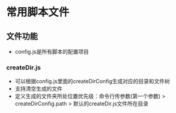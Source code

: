 # 常用脚本文件

## 文件功能

* config.js是所有脚本的配置项目

### createDir.js
* 可以根据config.js里面的createDirConfig生成对应的目录和文件树
* 支持清空生成的文件
* 定义生成的文件夹所处位置优先级：命令行传参数(第一个参数) > createDirConfig.path > 默认的createDir.js文件所在目录